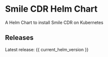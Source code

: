 # Smile CDR Helm Chart

A Helm Chart to install Smile CDR on Kubernetes

## Releases

Latest release: {{ current_helm_version }}
